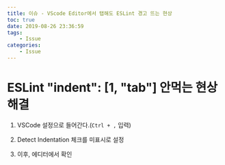 ```yaml
---
title: 이슈 - VScode Editor에서 탭해도 ESLint 경고 뜨는 현상
toc: true
date: 2019-08-26 23:36:59
tags:
    - Issue
categories:
    - Issue
---
```


# ESLint "indent": [1, "tab"] 안먹는 현상 해결

1. VSCode 설정으로 들어간다.(`Ctrl + ,` 입력)

2. Detect Indentation 체크를 미표시로 설정

3. 이후, 에디터에서 확인
